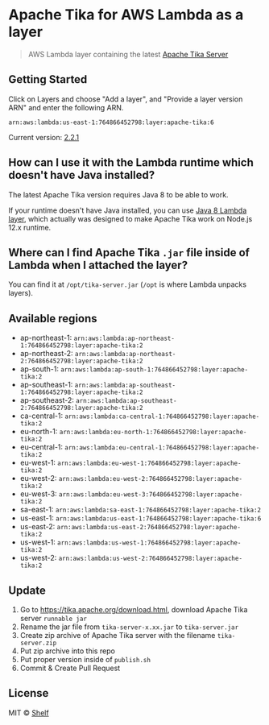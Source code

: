 # Apache Tika for AWS Lambda as a layer

> AWS Lambda layer containing the latest [Apache Tika Server](https://tika.apache.org/)

## Getting Started

Click on Layers and choose "Add a layer", and "Provide a layer version
ARN" and enter the following ARN.

```
arn:aws:lambda:us-east-1:764866452798:layer:apache-tika:6
```

Current version: [2.2.1](https://tika.apache.org/2.2.1/index.html)

## How can I use it with the Lambda runtime which doesn't have Java installed?

The latest Apache Tika version requires Java 8 to be able to work. 

If your runtime doesn't have Java installed, you can use [Java 8 Lambda layer](https://github.com/shelfio/java-lambda-layer), which actually was designed to make Apache Tika work on Node.js 12.x runtime.

## Where can I find Apache Tika `.jar` file inside of Lambda when I attached the layer?

You can find it at `/opt/tika-server.jar` (`/opt` is where Lambda unpacks layers).

## Available regions

* ap-northeast-1: `arn:aws:lambda:ap-northeast-1:764866452798:layer:apache-tika:2`
* ap-northeast-2: `arn:aws:lambda:ap-northeast-2:764866452798:layer:apache-tika:2`
* ap-south-1: `arn:aws:lambda:ap-south-1:764866452798:layer:apache-tika:2`
* ap-southeast-1: `arn:aws:lambda:ap-southeast-1:764866452798:layer:apache-tika:2`
* ap-southeast-2: `arn:aws:lambda:ap-southeast-2:764866452798:layer:apache-tika:2`
* ca-central-1: `arn:aws:lambda:ca-central-1:764866452798:layer:apache-tika:2`
* eu-north-1: `arn:aws:lambda:eu-north-1:764866452798:layer:apache-tika:2`
* eu-central-1: `arn:aws:lambda:eu-central-1:764866452798:layer:apache-tika:2`
* eu-west-1: `arn:aws:lambda:eu-west-1:764866452798:layer:apache-tika:2`
* eu-west-2: `arn:aws:lambda:eu-west-2:764866452798:layer:apache-tika:2`
* eu-west-3: `arn:aws:lambda:eu-west-3:764866452798:layer:apache-tika:2`
* sa-east-1: `arn:aws:lambda:sa-east-1:764866452798:layer:apache-tika:2`
* us-east-1: `arn:aws:lambda:us-east-1:764866452798:layer:apache-tika:6`
* us-east-2: `arn:aws:lambda:us-east-2:764866452798:layer:apache-tika:2`
* us-west-1: `arn:aws:lambda:us-west-1:764866452798:layer:apache-tika:2`
* us-west-2: `arn:aws:lambda:us-west-2:764866452798:layer:apache-tika:2`

## Update

1. Go to https://tika.apache.org/download.html, download Apache Tika server `runnable jar`
2. Rename the jar file from `tika-server-x.xx.jar` to `tika-server.jar`
3. Create zip archive of Apache Tika server with the filename `tika-server.zip`
4. Put zip archive into this repo
5. Put proper version inside of `publish.sh`
6. Commit & Create Pull Request

## License

MIT © [Shelf](https://shelf.io)
